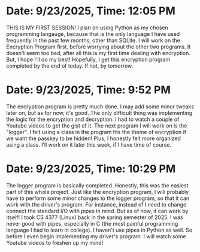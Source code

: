 # Date: 9/23/2025, Time: 12:05 PM

THIS IS MY FIRST SESSION! I plan on using Python as my chosen programming langauge, because that is the only language I have used frequently in the past few months, other than SQLite. I will work on the Encryption Program first, before worrying about the other two programs. It doesn't seem too bad, after all this is my first time dealing with encryption. But, I hope I'll do my best! Hopefully, I get this encryption program completed by the end of today. If not, by tomorrow. 


# Date: 9/23/2025, Time: 9:52 PM
The encryption program is pretty much done. I may add some minor tweaks later on, but as for now, it's good. The only difficult thing was implementing the logic for the encryption and decryption. I had to watch 
a couple of Youtube videos to get the gist of it. The next program I will work on is the "logger". I felt using a class in the program fits the theme of encryption if we want the passkey to be hidden! Plus, I honestly felt more organized using a class. I'll work on it later this week, if I have time of course. 

# Date: 9/23/2025, Time: 10:29 PM

The logger program is basically completed. Honestly, this was the easiest part of this whole project. Just like the encryption program, I will probably have to perform some minor changes to the logger program, so that it can work with the driver's program. For instance, instead of I need to change connect the standard I/O with pipes in mind. But as of now, it can work by itself! I took CS 4377 (Linux) back in the spring semester of 2025. I was never good with pipes, especially in C (the most painful programming language I had to learn in college). I haven't use pipes in Python as well. So before I even begin implementing my driver's program. I will watch some Youtube videos to freshen up my mind! 